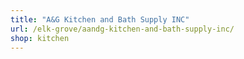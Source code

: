 ```yaml
---
title: "A&G Kitchen and Bath Supply INC"
url: /elk-grove/aandg-kitchen-and-bath-supply-inc/
shop: kitchen
---
```

